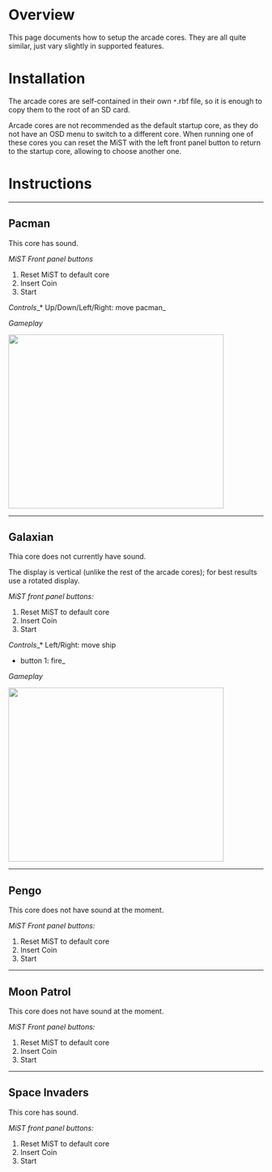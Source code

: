 # Overview #

This page documents how to setup the arcade cores.
They are all quite similar, just vary slightly in supported features.


# Installation #

The arcade cores are self-contained in their own `*`.rbf file, so it is enough to copy them to the root of an SD card.

Arcade cores are not recommended as the default startup core, as they do not have an OSD menu to switch to a different core. When running one of these cores you can reset the MiST with the left front panel button to return to the startup core, allowing to choose another one.


# Instructions #


---


## Pacman ##

This core has sound.

_MiST Front panel buttons_
  1. Reset MiST to default core
  1. Insert Coin
  1. Start

_Controls__* Up/Down/Left/Right: move pacman_

_Gameplay_

<a href='http://www.youtube.com/watch?feature=player_embedded&v=xUxD7giVKfA' target='_blank'><img src='http://img.youtube.com/vi/xUxD7giVKfA/0.jpg' width='425' height=344 /></a>


---


## Galaxian ##

Thia core does not currently have sound.

The display is vertical (unlike the rest of the arcade cores);
for best results use a rotated display.

_MiST front panel buttons:_
  1. Reset MiST to default core
  1. Insert Coin
  1. Start

_Controls__* Left/Right: move ship
  * button 1: fire_

_Gameplay_

<a href='http://www.youtube.com/watch?feature=player_embedded&v=TL4Ehy2uSfQ' target='_blank'><img src='http://img.youtube.com/vi/TL4Ehy2uSfQ/0.jpg' width='425' height=344 /></a>


---


## Pengo ##

This core does not have sound at the moment.

_MiST Front panel buttons:_
  1. Reset MiST to default core
  1. Insert Coin
  1. Start


---


## Moon Patrol ##

This core does not have sound at the moment.

_MiST Front panel buttons:_
  1. Reset MiST to default core
  1. Insert Coin
  1. Start


---


## Space Invaders ##

This core has sound.

_MiST front panel buttons:_
  1. Reset MiST to default core
  1. Insert Coin
  1. Start